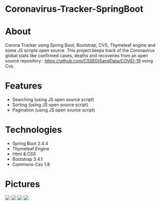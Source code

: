 # Coronavirus-Tracker-SpringBoot

# About
Corona Tracker using Spring Boot, Bootstrap, CVS, Thymeleaf engine and some JS scripts open source.
This project keeps track of the Coronavirus global stats like confirmed cases, deaths and recoveries from an open source repository : https://github.com/CSSEGISandData/COVID-19 using Cvs.

# Features
- Searching (using JS open source script)
- Sorting (using JS open source script)
- Pagination (using JS open source script)

# Technologies
- Spring Boot 2.4.4
- Thymeleaf Engine 
- Html & CSS 
- Bootstrap 3.4.1
- Commons-Csv 1.8


# Pictures
<img src="https://imgur.com/tGNvtTf.png">
<img src="https://imgur.com/uWK4Exo.png">
<img src="https://imgur.com/qgMVvyG.png">
<img src="https://imgur.com/3hUnJ5f.png">

